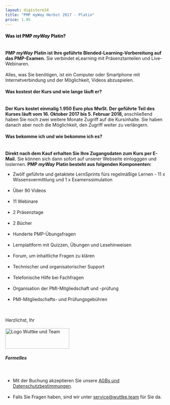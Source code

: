 ```yaml
---
layout: digistore24
title: "PMP myWay Herbst 2017 - Platin"
price: 1.95
---
```

<h4><span style="color:#000000;">Was ist PMP <em>myWay</em>&#xA0;Platin?</span></h4><br>
<strong>PMP <em>myWay&#xA0;</em>Platin&#xA0;ist Ihre gef&#xFC;hrte Blended-Learning-Vorbereitung auf das PMP-Examen.</strong>&#xA0;Sie verbindet eLearning mit Pr&#xE4;senztanteilen und Live-Webinaren.<br>
<br>
Alles, was Sie ben&#xF6;tigen, ist ein Computer oder Smartphone mit Internetverbindung und der M&#xF6;glichkeit, Videos abzuspielen.<br>
<h4>Was kostest der Kurs und wie lange l&#xE4;uft er?</h4><br>
<strong>Der Kurs kostet einmalig 1.950 Euro plus MwSt. Der gef&#xFC;hrte Teil des Kurses l&#xE4;uft vom 16. Oktober 2017 bis 5. Februar 2018, </strong>anschlie&#xDF;end haben Sie noch zwei weitere Monate Zugriff auf die Kursinhalte. Sie haben danach aber noch die M&#xF6;glichkeit, den Zugriff weiter zu verl&#xE4;ngern.<br>
<h4>Was bekomme ich und wie bekomme ich es?</h4><br>
<strong>Direkt nach dem Kauf erhalten Sie Ihre Zugangsdaten zum Kurs per E-Mail.</strong> Sie k&#xF6;nnen sich dann sofort auf unserer Webseite einlogggen und loslernen. <strong>PMP&#xA0;<em>myWay </em>Platin&#xA0;besteht aus folgenden Komponenten:</strong><br>
<ul><li>Zw&#xF6;lf gef&#xFC;hrte und getaktete LernSprints f&#xFC;rs regelm&#xE4;&#xDF;ige Lernen - 11 x Wissensvermittlung und 1 x Examenssimulation</li><br>
 	<li>&#xDC;ber 90 Videos</li><br>
 	<li>11 Webinare</li><br>
 	<li>2 Pr&#xE4;senztage</li><br>
 	<li>2 B&#xFC;cher</li><br>
 	<li>Hunderte PMP-&#xDC;bungsfragen</li><br>
 	<li>Lernplattform mit Quizzen, &#xDC;bungen und Lesehinweisen</li><br>
 	<li>Forum, um inhaltliche Fragen zu kl&#xE4;ren</li><br>
 	<li>Technischer und organisatorischer Support</li><br>
 	<li>Telefonische Hilfe bei Fachfragen</li><br>
 	<li>Organisation der PMI-Mitgliedschaft und -pr&#xFC;fung</li><br>
 	<li>PMI-Mitgliedschafts- und Pr&#xFC;fungsgeb&#xFC;hren</li><br>
</ul><br>
Herzlichst, Ihr<br>
<br>
<img src="http://www.wuttke.team/wp-content/uploads/2016/07/RZ_Logo_Wuttke-und-Team-mit-Graphik-de.jpg" alt="Logo Wuttke und Team" width="200" height="64"><h5>Formelles</h5><br>
<ul><li>Mit der Buchung akzeptieren Sie unsere <a href="http://www.wuttke.team/home/agb-datenschutz/" target="_blank">AGBs und Datenschutzbestimmungen</a>.</li><br>
 	<li>Falls Sie Fragen haben, sind wir unter <a href="mailto:service@wuttke.team" target="_blank">service@wuttke.team</a> f&#xFC;r Sie da.</li><br>
</ul>